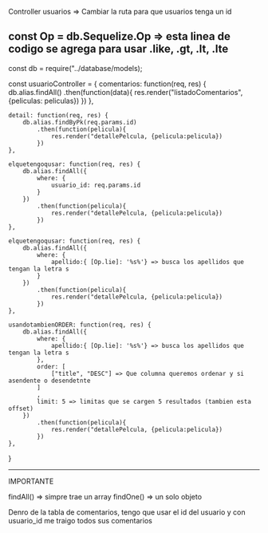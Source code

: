 Controller usuarios
=> Cambiar la ruta para que usuarios tenga un id

const Op = db.Sequelize.Op
=> esta linea de codigo se agrega para usar .like, .gt, .lt, .lte
---
const db = require("../database/models);

const usuarioController = {
    comentarios: function(req, res) {
        db.alias.findAll()
            .then(function(data){
                res.render("listadoComentarios", {peliculas: peliculas})
            })
    },

    detail: function(req, res) {
        db.alias.findByPk(req.params.id)
            .then(function(pelicula){
                res.render("detallePelcula, {pelicula:pelicula})
            })
    },

    elquetengoqusar: function(req, res) {
        db.alias.findAll({
            where: {
                usuario_id: req.params.id
            }
        })
            .then(function(pelicula){
                res.render("detallePelcula, {pelicula:pelicula})
            })
    },

    elquetengoqusar: function(req, res) {
        db.alias.findAll({
            where: {
                apellido:{ [Op.lie]: '%s%'} => busca los apellidos que tengan la letra s
            }
        })
            .then(function(pelicula){
                res.render("detallePelcula, {pelicula:pelicula})
            })
    },

    usandotambienORDER: function(req, res) {
        db.alias.findAll({
            where: {
                apellido:{ [Op.lie]: '%s%'} => busca los apellidos que tengan la letra s
            },
            order: [
                ["title", "DESC"] => Que columna queremos ordenar y si asendente o desendetnte
            ]
            ,
            limit: 5 => limitas que se cargen 5 resultados (tambien esta offset)
        })
            .then(function(pelicula){
                res.render("detallePelcula, {pelicula:pelicula})
            })
    },
        
    
}


---
IMPORTANTE

findAll() => simpre trae un array
findOne() => un solo objeto

Denro de la tabla de comentarios, tengo que usar el id del usuario y con usuario_id me traigo todos sus comentarios
